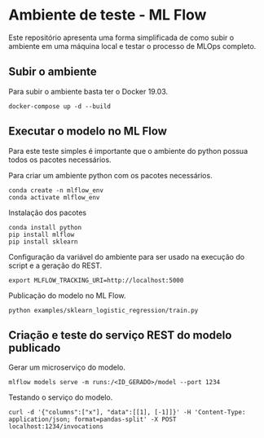 # Ambiente de teste - ML Flow

Este repositório apresenta uma forma simplificada de como subir o ambiente em uma máquina local e testar o processo de MLOps completo.

## Subir o ambiente

Para subir o ambiente basta ter o Docker 19.03.

```
docker-compose up -d --build
```

## Executar o modelo no ML Flow

Para este teste simples é importante que o ambiente do python possua todos os pacotes necessários.

Para criar um ambiente python com os pacotes necessários.

```
conda create -n mlflow_env
conda activate mlflow_env
```

Instalação dos pacotes

```
conda install python
pip install mlflow
pip install sklearn
```

Configuração da variável do ambiente para ser usado na execução do script e a geração do REST.

```
export MLFLOW_TRACKING_URI=http://localhost:5000
```

Publicação do modelo no ML Flow.

```
python examples/sklearn_logistic_regression/train.py
```

## Criação e teste do serviço REST do modelo publicado

Gerar um microserviço do modelo.

```
mlflow models serve -m runs:/<ID_GERADO>/model --port 1234
```

Testando o serviço do modelo.

```
curl -d '{"columns":["x"], "data":[[1], [-1]]}' -H 'Content-Type: application/json; format=pandas-split' -X POST localhost:1234/invocations
```